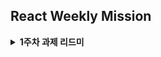 ## React Weekly Mission

<details> 
  <summary><b>1주차 과제 리드미</b></summary>

### [ 프로젝트 페이지 리액트로 재구현 ]

#### 목표

JSX 또는 React API를 사용해, Vanilla 프로젝트에서 구현한 인터페이스의 일부를 마크업하여 웹 브라우저에 렌더링되도록 만듭니다.

---

#### 환경구성

vite와 tailwind를 동시 사용할 수 있게 구성
(참고 : https://tailwindcss.com/docs/guides/vite)

#### 컴포넌트 분리

<img src="https://github.com/iamjinpark/react-homework/assets/146078235/1ba8a86a-491b-4169-aa21-5bf553c68e93">
 1) 뒤로가기 버튼 = GoBackButton.jsx<br />
 2) 로그인 안내 문구 = LoginText.jsx<br />
 3) 로그인 입력창 = LoginInput.jsx<br />
 4) 이메일로 계정찾기 = FindAccountText.jsx<br />

총 4파트로 구분했으며 각 컴포넌트별로 파일 생성

<p align="center">
<img src="https://github.com/iamjinpark/react-homework/assets/146078235/d84b24c7-e69b-4b09-9d25-59ef68bb28e0" width="200px" >
</p>

#### 각 컴포넌트별 코드 구성

##### 1. GoBackButton

함수 설정 후 html 구성을 리턴하는 형식으로 작성
이미지를 불러올땐 import 사용 후 { 이미지이름 }으로 사용

```
import React from "react";
import direction from "../../public/images/directionL.svg";

export function GoBackButton() {
  return (
    <button>
      <img src={direction} alt="뒤로가기" className="w-[1.25rem] h-[1.25rem]" />
    </button>
  );
}
```

##### 2. LoginText

```
import React from "react";

export function LoginText() {
  return (
    <div className="py-[0.75rem]">
      <p className="text-lg font-semibold">안녕하세요!</p>
      <p className="text-lg font-semibold">휴대폰 번호로 로그인해주세요</p>
      <p className="text-xs">
        휴대폰 번호는 안전하게 보관되며 서로에게 공개되지 않아요.
      </p>
    </div>
  );
}
```

##### 3. LoginInput

useState 사용으로 입력값 유효성 검사까지 하고 싶었으나 하지 못함
추후 수업에서 배운 뒤 적용해볼 예정

```
import { useState } from "react";
import React from "react";

export function LoginInput() {
  return (
    <form className="login-form-before flex flex-col justify-center items-center gap-3 mb-[0.75rem]">
      <label htmlFor="phoneNumber" className="login-label-phoneNumber sr-only">
        휴대폰 번호 입력
      </label>
      <input
        className="login-input-phoneNumber border-solid border-[0.5px] border-gray-900 rounded-sm w-full h-[2.375rem] py-[0.5rem] px-[0.75rem] placeholder:text-base font-normal"
        type="tel"
        id="phoneNumber"
        name="phoneNumber"
        placeholder="휴대폰 번호(-없이 숫자만 입력)"
        pattern="[0-9]{3}[0-9]{4}[0-9]{4}"
        maxLength="11"
        required
      />
      <button
        className="login-button-verify timer-button border-solid border-[0.5px] rounded-sm w-full h-[2.375rem] py-[0.5rem] text-base font-normal text-gray-500"
        id="verify"
        type="submit"
        aria-label="인증문자 받기"
        disabled
      >
        인증문자 받기
      </button>
    </form>
  );
}

```

##### 4.FindAccountText

```
import React from "react";

export function FindAccountText() {
  return (
    <div className="flex flex-row justify-center items-center gap-2">
      <p className="text-sm text-gray-500">휴대폰 번호가 변경되었나요?</p>
      <a href="/" className="text-sm underline underline-offset-2">
        이메일로 계정찾기
      </a>
    </div>
  );
}

```

#### 최종 렌더링 구현

<img src="https://github.com/iamjinpark/react-homework/assets/146078235/1aff3e47-1543-47ae-96cf-d13408d85c6e">

#### 느낀점

리액트의 렌더링 구조에 대해 잘 파악할 수 있었고 (App.js -> main.js -> 최종 렌더링) <br/>
컴포넌트별로 쪼갠 뒤 App.js에서 깔끔하게 코드를 정리한 점을 보면서 리액트의 편리함을 깨달을 수 있었다.
아직은 렌더링만 할 수 있는 실력이지만 추후 이벤트 함수 적용을 배워 유효성 검사 파트까지 구현하고 싶다.

</details>
